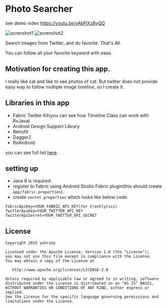Photo Searcher
==============

see demo video
https://youtu.be/vAbFlXz8vQQ

![screnshot1](https://raw.githubusercontent.com/yshrsmz/photosearcher/master/assets/screenshot_1.png)
![screnshot2](https://raw.githubusercontent.com/yshrsmz/photosearcher/master/assets/screenshot_2.png)

Search Images from Twitter, and do favorite.
That's All.

You can follow all your favorite keyword with ease.

## Motivation for creating this app.

I really like cat and like to see photos of cat.
But twitter does not provide easy way to follow multiple image timeline, so I create it.

## Libraries in this app

- Fabric Twitter Kit(you can see how Timeline Class can work with RxJava)
- Android Design Support Library
- Retrofit
- Dagger2
- RxAndroid

you can see full list [here](https://github.com/yshrsmz/photosearcher/blob/master/app/build.gradle).

## setting up
- Java 8 is required.
- register to Fabric using Android Studio Fabric plugin(this should create `app/fabric.properties`).
- create `secret.properties` which looks like below code.

```
FabricApiKey=YOUR_FABRIC_API_KEY(for Crashlytics)
TwitterApiKey=YOUR_TWITTER_API_KEY
TwitterApiSecret=YOUR_TWITTER_API_SECRET
```

License
-------

    Copyright 2015 yshrsmz

    Licensed under the Apache License, Version 2.0 (the "License");
    you may not use this file except in compliance with the License.
    You may obtain a copy of the License at

       http://www.apache.org/licenses/LICENSE-2.0

    Unless required by applicable law or agreed to in writing, software
    distributed under the License is distributed on an "AS IS" BASIS,
    WITHOUT WARRANTIES OR CONDITIONS OF ANY KIND, either express or implied.
    See the License for the specific language governing permissions and
    limitations under the License.
